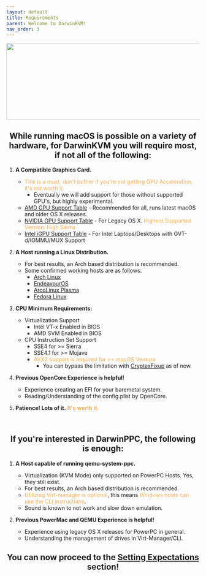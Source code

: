 ```yaml
---
layout: default
title: Requirements
parent: Welcome to DarwinKVM!
nav_order: 3
---
```


<style>
  .welcome-text {
      text-align: center;
      top: -30px;
  }
</style>

<p align="center">
  <img width="650" height="200" src="../../assets/HeaderRequirements.png">
</p>

<h2 class="welcome-text">While running macOS is possible on a variety of hardware, for DarwinKVM you will require most, if not all of the following:</h2>

1. **A Compatible Graphics Card.**
   - <span style="color: #ffab52;">This is a must, don't bother if you're not getting GPU Acceleration, it's not worth it.</span>
     - Eventually we will add support for those without supported GPU's, but highly experimental.
   - [AMD GPU Support Table](../../infocenter/02-GPUSupport/01-AMD/) - Recommended for all, runs latest macOS and older OS X releases.
   - [NVIDIA GPU Support Table](../../infocenter/02-GPUSupport/01-AMD/) - For Legacy OS X. <span style="color: #ffab52;">Highest Supported Version: High Sierra</span>
   - [Intel iGPU Support Table](../../infocenter/02-GPUSupport/03-Intel) - For Intel Laptops/Desktops with GVT-d/IOMMU/MUX Support

2. **A Host running a Linux Distribution.**
   - For best results, an Arch based distribution is recommended.
   - Some confirmed working hosts are as follows:
     - [Arch Linux](https://archlinux.org/download/)
     - [EndeavourOS](https://endeavouros.com/)
     - [ArcoLinux Plasma](https://sourceforge.net/projects/arcolinux-community-editions/files/plasma/)
     - [Fedora Linux](https://fedoraproject.org/workstation/)

3. **CPU Minimum Requirements:**
   - Virtualization Support
     - Intel VT-x Enabled in BIOS
     - AMD SVM Enabled in BIOS
   - CPU Instruction Set Support
     - SSE4 for >= Sierra
     - SSE4.1 for >= Mojave
     - <span style="color: #ffab52;">AVX2 support is required for >= macOS Ventura</span>
       - You can bypass the limitation with [CryptexFixup](https://github.com/acidanthera/CryptexFixup) as of now.

4. **Previous OpenCore Experience is helpful!**
   - Experience creating an EFI for your baremetal system.
   - Reading/Understanding of the config.plist by OpenCore.

4. **Patience! Lots of it.**<span style="color: #ffab52;"> **It's worth it.**</span>

<br>
<h2 class="welcome-text">If you're interested in DarwinPPC, the following is enough:</h2>

1. **A Host capable of running qemu-system-ppc.**
   - Virtualization (KVM Mode) only supported on PowerPC Hosts. Yes, they still exist. 
   - For best results, an Arch based distribution is recommended.
   - <span style="color: #ffab52;">Utilizing Virt-manager is optional</span>, this means <span style="color: #ffab52;">Windows hosts can use the CLI instructions</span>.
   - Sound is known to not work and slow down emulation.

2. **Previous PowerMac and QEMU Experience is helpful!**
   - Experience using legacy OS X releases for PowerPC in general.
   - Understanding the management of drives in Virt-Manager/CLI.

<h2 align="center">You can now proceed to the <a href="03-SettingExpectations.html">Setting Expectations</a> section!</h2>

